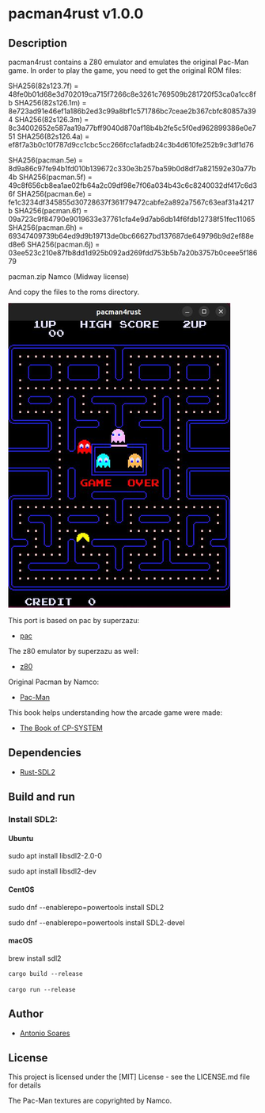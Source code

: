 # pacman4rust v1.0.0

## Description

pacman4rust contains a Z80 emulator and emulates the original Pac-Man game.
In order to play the game, you need to get the original ROM files:

SHA256(82s123.7f) = 48fe0b01d68e3d702019ca715f7266c8e3261c769509b281720f53ca0a1cc8fb
SHA256(82s126.1m) = 8e723ad91e46ef1a186b2ed3c99a8bf1c571786bc7ceae2b367cbfc80857a394
SHA256(82s126.3m) = 8c34002652e587aa19a77bff9040d870af18b4b2fe5c5f0ed962899386e0e751
SHA256(82s126.4a) = ef8f7a3b0c10f787d9cc1cbc5cc266fcc1afadb24c3b4d610fe252b9c3df1d76

SHA256(pacman.5e) = 8d9a86c97fe94b1fd010b139672c330e3b257ba59b0d8df7a821592e30a77b4b
SHA256(pacman.5f) = 49c8f656cb8ea1ae02fb64a2c09df98e7f06a034b43c6c8240032df417c6d36f
SHA256(pacman.6e) = fe1c3234df345855d30728637f361f79472cabfe2a892a7567c63eaf31a4217b
SHA256(pacman.6f) = 09a723c9f84790e9019633e37761cfa4e9d7ab6db14f6fdb12738f51fec11065
SHA256(pacman.6h) = 69347409739b64ed9d9b19713de0bc66627bd137687de649796b9d2ef88ed8e6
SHA256(pacman.6j) = 03ee523c210e87fb8dd1d925b092ad269fdd753b5b7a20b3757b0ceee5f18679

pacman.zip Namco (Midway license)

And copy the files to the roms directory.

![](pacman4rust.jpg)

This port is based on pac by superzazu:

* [pac](https://github.com/superzazu/pac)

The z80 emulator by superzazu as well:

* [z80](https://github.com/superzazu/z80)

Original Pacman by Namco:

* [Pac-Man](https://pt.wikipedia.org/wiki/Pac-Man)

This book helps understanding how the arcade game were made:

* [The Book of CP-SYSTEM](https://fabiensanglard.net/cpsb/)

## Dependencies

* [Rust-SDL2](https://github.com/Rust-SDL2/rust-sdl2)

## Build and run

### Install SDL2:

#### Ubuntu

sudo apt install libsdl2-2.0-0

sudo apt install libsdl2-dev

#### CentOS

sudo dnf --enablerepo=powertools install SDL2

sudo dnf --enablerepo=powertools install SDL2-devel

#### macOS

brew install sdl2

```
cargo build --release

cargo run --release

```

## Author

* [Antonio Soares](https://github.com/ccie18473)

## License

This project is licensed under the [MIT] License - see the LICENSE.md file for details

The Pac-Man textures are copyrighted by Namco.